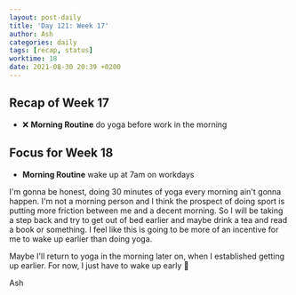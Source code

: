 ```yaml
---
layout: post-daily
title: 'Day 121: Week 17'
author: Ash
categories: daily
tags: [recap, status]
worktime: 18
date: 2021-08-30 20:39 +0200
---
```

## Recap of Week 17

- ❌ **Morning Routine** do yoga before work in the morning

## Focus for Week 18

- **Morning Routine** wake up at 7am on workdays

I'm gonna be honest, doing 30 minutes of yoga every morning ain't gonna happen. I'm not a morning person and I think the prospect of doing sport is putting more friction between me and a decent morning. So I will be taking a step back and try to get out of bed earlier and maybe drink a tea and read a book or something. I feel like this is going to be more of an incentive for me to wake up earlier than doing yoga.

Maybe I'll return to yoga in the morning later on, when I established getting up earlier. For now, I just have to wake up early 🥴

Ash
